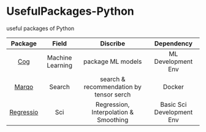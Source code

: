 # UsefulPackages-Python
useful packages of Python


|  Package | Field | Discribe | Dependency |
| :-: | :-: | :-: | :-: |
| [Cog](https://github.com/replicate/cog)  | Machine Learning | package ML models | ML Development Env |
| [Marqo](https://github.com/marqo-ai/marqo) | Search | search & recommendation by tensor serch | Docker |
| [Regressio](https://github.com/brendanartley/Regressio) | Sci | Regression, Interpolation & Smoothing | Basic Sci Development Env |


